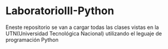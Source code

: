 # LaboratorioIII-Python
Eneste repositorio se van a cargar todas las clases vistas en la UTN(Universidad Tecnológica Nacional) utilizando el leguaje de programación Python
